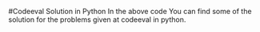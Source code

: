 #Codeeval Solution in Python 
In the above code You can find some of the solution for the problems given at codeeval in python.